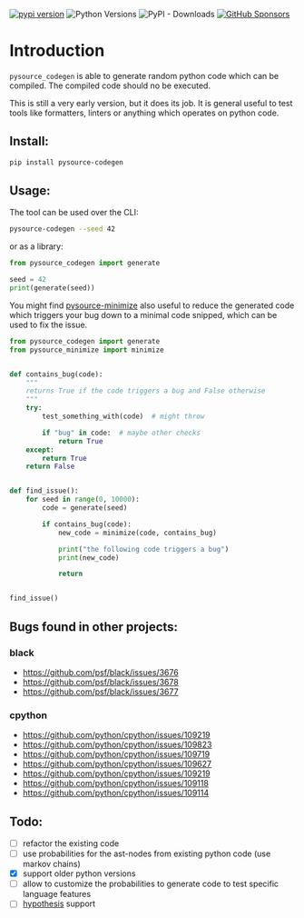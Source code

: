 [![pypi version](https://img.shields.io/pypi/v/pysource-codegen.svg)](https://pypi.org/project/pysource-codegen/)
![Python Versions](https://img.shields.io/pypi/pyversions/pysource-codegen)
![PyPI - Downloads](https://img.shields.io/pypi/dw/pysource-codegen)
[![GitHub Sponsors](https://img.shields.io/github/sponsors/15r10nk)](https://github.com/sponsors/15r10nk)

# Introduction


`pysource_codegen` is able to generate random python code which can be compiled.
The compiled code should no be executed.

This is still a very early version, but it does its job.
It is general useful to test tools like formatters, linters or anything which operates on python code.

## Install:
``` bash
pip install pysource-codegen
```

## Usage:

The tool can be used over the CLI:

``` bash
pysource-codegen --seed 42
```

or as a library:

``` python
from pysource_codegen import generate

seed = 42
print(generate(seed))
```

You might find [pysource-minimize](https://github.com/15r10nk/pysource-minimize) also useful
to reduce the generated code which triggers your bug down to a minimal code snipped,
which can be used to fix the issue.

``` python
from pysource_codegen import generate
from pysource_minimize import minimize


def contains_bug(code):
    """
    returns True if the code triggers a bug and False otherwise
    """
    try:
        test_something_with(code)  # might throw

        if "bug" in code:  # maybe other checks
            return True
    except:
        return True
    return False


def find_issue():
    for seed in range(0, 10000):
        code = generate(seed)

        if contains_bug(code):
            new_code = minimize(code, contains_bug)

            print("the following code triggers a bug")
            print(new_code)

            return


find_issue()
```


## Bugs found in other projects:

### black

* https://github.com/psf/black/issues/3676
* https://github.com/psf/black/issues/3678
* https://github.com/psf/black/issues/3677

### cpython

* https://github.com/python/cpython/issues/109219
* https://github.com/python/cpython/issues/109823
* https://github.com/python/cpython/issues/109719
* https://github.com/python/cpython/issues/109627
* https://github.com/python/cpython/issues/109219
* https://github.com/python/cpython/issues/109118
* https://github.com/python/cpython/issues/109114

## Todo:

* [ ] refactor the existing code
* [ ] use probabilities for the ast-nodes from existing python code (use markov chains)
* [x] support older python versions
* [ ] allow to customize the probabilities to generate code to test specific language features
* [ ] [hypothesis](https://hypothesis.readthedocs.io/en/latest/) support
